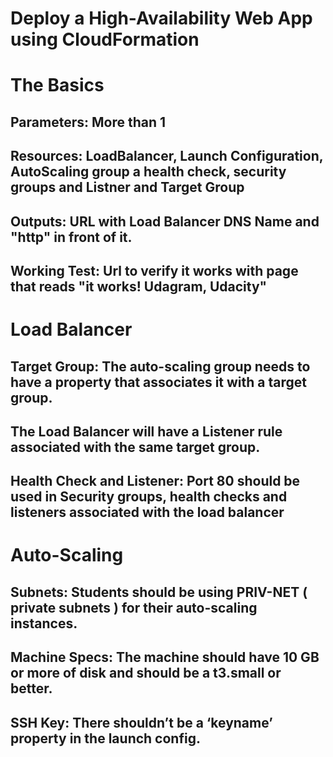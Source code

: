 # Deploy a High-Availability Web App using CloudFormation

# The Basics
## Parameters: More than 1 <br /> 
## Resources: LoadBalancer, Launch Configuration, AutoScaling group a health check, security groups and Listner and Target Group<br /> 
## Outputs: URL with Load Balancer DNS Name and "http" in front of it.<br /> 
## Working Test: Url to verify it works with page that reads "it works! Udagram, Udacity"<br /> 

# Load Balancer</break>
## Target Group: The auto-scaling group needs to have a property that associates it with a target group. 
## The Load Balancer will have a Listener rule associated with the same target group.</break>
## Health Check and Listener: Port 80 should be used in Security groups, health checks and listeners associated with the load balancer<br /> 

# Auto-Scaling<br /> 
## Subnets: Students should be using PRIV-NET ( private subnets ) for their auto-scaling instances.<br /> 
## Machine Specs: The machine should have 10 GB or more of disk and should be a t3.small or better.<br /> 
## SSH Key: There shouldn’t be a ‘keyname’ property in the launch config.<br /> 
